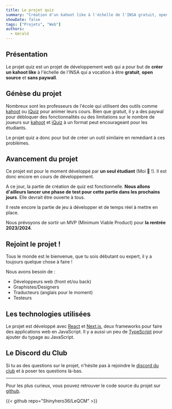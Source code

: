 ```yaml
---
title: Le projet quiz
summary: "Création d'un kahoot like à l'échelle de l'INSA gratuit, open source et sans paywall."
showDate: false
tags: ["Projets", "Web"]
authors:
  - Gérald
---
```


## Présentation

Le projet quiz est un projet de développement web qui a pour but de **créer un kahoot like** à l'échelle de l'INSA qui a vocation à être **gratuit**, **open source** et **sans paywall**.

## Génèse du projet

Nombreux sont les professeurs de l'école qui utilisent des outils comme [kahoot](https://kahoot.com/) ou [iQuiz](https://iquiz.univ-toulouse.fr/) pour animer leurs cours. Bien que gratuit, il y a des paywal pour débloquer des fonctionnalités ou des limitations sur le nombre de joueurs sur [kahoot](https://kahoot.com/) et [iQuiz](https://iquiz.univ-toulouse.fr/) à un format peut encourageant pour les étudiants.

Le projet quiz a donc pour but de créer un outil similaire en remédiant à ces problèmes.

## Avancement du projet

Ce projet est pour le moment développé par **un seul étudiant** (Moi 🤣 !). Il est donc encore en cours de développement.

A ce jour, la partie de création de quiz est fonctionnelle. **Nous allons d'ailleurs lancer une phase de test pour cette partie dans les prochains jours**. Elle devrait être ouverte à tous.

Il reste encore la partie de jeu à développer et de temps réel à mettre en place.

Nous prévoyons de sortir un MVP (Minimum Viable Product) pour **la rentrée 2023/2024**.


## Rejoint le projet !

Tous le monde est le bienvenue, que tu sois débutant ou expert, il y a toujours quelque chose à faire !

Nous avons besoin de :

- Développeurs web (front et/ou back)
- Graphistes/Designers
- Traducteurs (anglais pour le moment)
- Testeurs

## Les technologies utilisées

Le projet est développé avec [React](https://react.dev) et [Next.js](https://nextjs.org/), deux frameworks pour faire des applications web en JavaScript. Il y a aussi un peu de [TypeScript](https://www.typescriptlang.org/) pour ajouter du typage au JavaScript.



## Le Discord du Club 

Si tu as des questions sur le projet, n'hésite pas à rejoindre le [discord du club](https://discord.gg/9G8cWyK) et à poser tes questions là-bas.

---

Pour les plus curieux, vous pouvez retrouver le code source du projet sur [github](https://github.com/Shinyhero36/LeQCM).

{{< github repo="Shinyhero36/LeQCM" >}}
